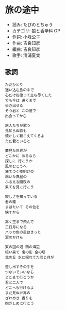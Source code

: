 旅の途中
=========

- 読み: たびのとちゅう
- カテゴリ: 狼と香辛料 OP
- 作詞: 小峰公子
- 作曲: 吉良知彦
- 編曲: 吉良知彦
- 歌手: 清浦夏実


歌詞
-----

    ただひとり
    迷い込む旅の中で
    心だけ彷徨って立ち尽くした
    でも今は 遠くまで
    歩き出せる
    そう君と この道で
    出会ってから

    旅人たちが歌う
    見知らぬ歌も
    懐かしく聴こえてくるよ
    ただ君といると

    夢見た世界が
    どこかに あるなら
    探しに 行こうか
    風のむこうへ
    凍てつく夜明けの
    渇いた真昼の
    ふるえる闇夜の
    果てを見に行こう

    寂しさを知っている
    君の瞳
    まばたいて その色を
    映すから

    高く空まで飛んで
    三日月になる
    ハッカ色の星はきっと
    涙のかけら

    東の国の港 西の海辺
    暗い森で 南の街 金の塔
    北の丘 水に揺れてた同じ月が

    差し出すその手を
    つないでいいなら
    どこまで行こうか
    君と二人で
    どこへも行けるよ
    まだ見ぬ世界の
    ざわめき 香りを
    抱きしめに行こう


